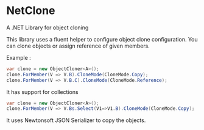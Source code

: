 # NetClone
A .NET Library for object cloning

This library uses a fluent helper to configure object clone configuration. You can clone objects or assign reference of given members.

Example :
```csharp
var clone = new ObjectCloner<A>();
clone.ForMember(V => V.B).CloneMode(CloneMode.Copy);
clone.ForMember(V => V.B.C).CloneMode(CloneMode.Reference);
```
It has support for collections
```csharp
var clone = new ObjectCloner<A>();
clone.ForMember(V => V.Bs.Select(V1=>V1.B).CloneMode(CloneMode.Copy);
```

It uses Newtonsoft JSON Serializer to copy the objects. 
